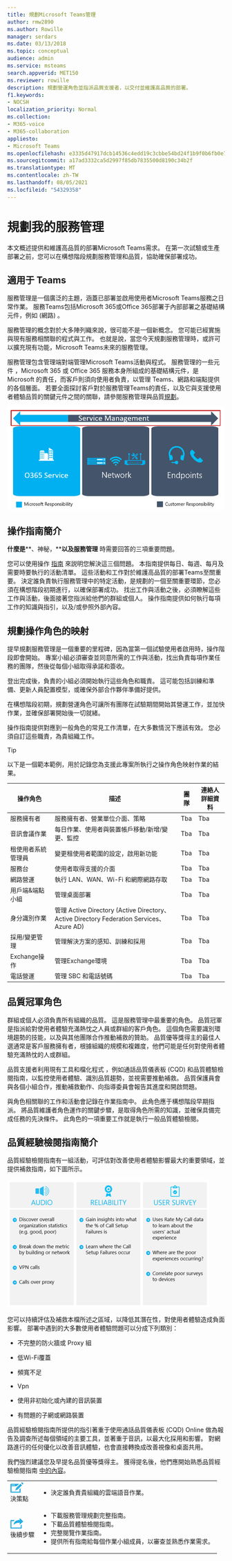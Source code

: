 ```yaml
---
title: 規劃Microsoft Teams管理
author: rmw2890
ms.author: Rowille
manager: serdars
ms.date: 03/13/2018
ms.topic: conceptual
audience: admin
ms.service: msteams
search.appverid: MET150
ms.reviewer: rowille
description: 規劃營運角色並指派品質支援者，以交付並維護高品質的部署。
f1.keywords:
- NOCSH
localization_priority: Normal
ms.collection:
- M365-voice
- M365-collaboration
appliesto:
- Microsoft Teams
ms.openlocfilehash: e3335d47917dcb14536c4edd19c3cbbe54bd24f1b9f0b6fb0e735d7e6c325e7c
ms.sourcegitcommit: a17ad3332ca5d2997f85db7835500d8190c34b2f
ms.translationtype: MT
ms.contentlocale: zh-TW
ms.lasthandoff: 08/05/2021
ms.locfileid: "54329358"
---
```

# <a name="plan-my-service-management"></a>規劃我的服務管理

本文概述提供和維護高品質的部署Microsoft Teams需求。 在第一次試驗或生產部署之前，您可以在構想階段規劃服務管理和品質，協助確保部署成功。

## <a name="service-management-for-teams"></a>適用于 Teams

服務管理是一個廣泛的主題，涵蓋已部署並啟用使用者Microsoft Teams服務之日常作業。 服務Teams包括Microsoft 365或Office 365部署于內部部署之基礎結構元件，例如 (網路) 。

服務管理的概念對於大多陣列織來說，很可能不是一個新概念。 您可能已經實施與現有服務相關聯的程式與工作。 也就是說，當您今天規劃服務管理時，或許可以擴充現有功能，Microsoft Teams未來的服務管理。

服務管理包含管理端對端管理Microsoft Teams活動與程式。 服務管理的一些元件 ，Microsoft 365 或 Office 365 服務本身所組成的基礎結構元件，是 Microsoft 的責任，而客戶則須向使用者負責，以管理 Teams、網路和端點提供的各個層面。
若要全面探討客戶對於服務管理Teams的責任，以及它與支援使用者體驗品質的關鍵元件之間的關聯，請參閱服務管理與品質[規劃](./prepare-network.md)。

![品質的三個元件圖表](media/plan-my-service-management-image1.png "品質的三個元件圖表：Microsoft 365或Office 365、網路和端點，以及服務管理如何與這三者重迭。")

<!--ENDOFSECTION-->

## <a name="introduction-to-the-operations-guide"></a>操作指南簡介 

**什麼是****、神秘，****以及服務管理** 時需要回答的三項重要問題。

您可以使用操作 [指南](./1-drive-value-operate-my-service.md) 來説明您解決這三個問題。 本指南提供每日、每週、每月及需要時要執行的活動清單。 這些活動和工作對於維護高品質的部署Teams至關重要。 決定誰負責執行服務管理中的特定活動，是規劃的一個至關重要環節，您必須在構想階段初期進行，以確保部署成功。 找出工作與活動之後，必須瞭解這些工作與活動，後面接著您指派給他們的群組或個人。 操作指南提供如何執行每項工作的知識與指引，以及/或參照外部內容。

## <a name="plan-for-operational-role-mapping"></a>規劃操作角色的映射

提早規劃服務管理是一個重要的里程碑，因為當第一個試驗使用者啟用時，操作階段即會開始。 專案小組必須審查並同意所需的工作與活動，找出負責每項作業任務的團隊，然後從每個小組取得承諾和簽收。

登出完成後，負責的小組必須開始執行這些角色和職責。 這可能包括訓練和準備、更新人員配置模型，或確保外部合作夥伴準備好提供。

在構想階段初期，規劃營運角色可讓所有團隊在試驗期間開始其營運工作，並加快作業，並確保部署開始後一切就緒。

操作指南提供對應到一般角色的常見工作清單，在大多數情況下應該有效。 您必須自訂這些職責，為貴組織工作。

>[!TIP]
>以下是一個範本範例，用於記錄您為支援此專案所執行之操作角色映射作業的結果。


|操作角色 |描述 |團隊 |連絡人詳細資料 |
|---------|---------|---------|---------|
|服務擁有者|服務擁有者、營業單位介面、策略|Tba|Tba|
|音訊會議作業|每日作業、使用者與裝置帳戶移動/新增/變更、監控|Tba| Tba| 
|租使用者系統管理員|變更租使用者範圍的設定，啟用新功能|Tba|Tba|
|服務台|使用者取得支援的介面|Tba|Tba|
|網路營運|執行 LAN、WAN、Wi-Fi 和網際網路存取|Tba|Tba|
|用戶端&端點小組|管理桌面部署|Tba|Tba|
|身分識別作業|管理 Active Directory (Active Directory、Active Directory Federation Services、Azure AD) |Tba|Tba|
|採用/變更管理|管理解決方案的感知、訓練和採用|Tba|Tba|
|Exchange操作|管理Exchange環境|Tba|Tba|
|電話營運|管理 SBC 和電話號碼|Tba|Tba|

<!--ENDOFSECTION-->

## <a name="the-quality-champion-role"></a>品質冠軍角色

群組或個人必須負責所有組織的品質。
這是服務管理中最重要的角色。 品質冠軍是指派給對使用者體驗充滿熱忱之人員或群組的客戶角色。 這個角色需要識別環境趨勢的技能，以及與其他團隊合作推動補救的贊助。
品質優等獎得主的最佳人選通常是客戶服務擁有者，根據組織的規模和複雜度，他們可能是任何對使用者體驗充滿熱忱的人或群組。

品質支援者利用現有工具和檔化程式 ，例如通話品質儀表板 (CQD) 和品質體驗檢閱指南，以監控使用者體驗、識別品質趨勢，並視需要推動補救。 品質保護員會與各個小組合作，推動補救動作、向指導委員會報告其進度和開啟問題。

與角色相關聯的工作和活動會記錄在作業指南中。 此角色應于構想階段早期指派。 將品質維護者角色運作的關鍵步驟，是取得角色所需的知識，並確保具備完成任務的先決條件。 此角色的一項重要工作就是執行一般品質體驗檢閱。

<!--ENDOFSECTION-->

## <a name="introduction-to-the-quality-experience-review-guide"></a>品質經驗檢閱指南簡介

品質經驗檢閱指南有一組活動，可評估對改善使用者體驗影響最大的重要領域，並提供補救指南，如下圖所示。

![品質經驗檢閱期間要檢查的重要區域圖例](media/plan-my-service-management-image2.png "品質體驗檢閱期間要檢查的主要領域：音訊、可靠性及使用者問卷結果。")

您可以持續評估及補救本檔所述之區域，以降低其潛在性，對使用者體驗造成負面影響。 部署中遇到的大多數使用者體驗問題可以分成下列類別：

-   不完整的防火牆或 Proxy 組

-   低Wi-Fi覆蓋

-   頻寬不足

-   Vpn

-   使用非初始化或內建的音訊裝置

-   有問題的子網或網路裝置

品質經驗檢閱指南所提供的指引著重于使用通話品質儀表板 (CQD) Online 做為報告及調查所述每個領域的主要工具，並著重于音訊，以最大化採用和影響。 對網路進行的任何優化以改善音訊體驗，也會直接轉換成改善視像和桌面共用。

我們強烈建議您及早提名品質優等獎得主。 獲得提名後，他們應開始熟悉品質經驗檢閱指南 [中的內容](./quality-of-experience-review-guide.md)。



<table>
<tr><td><img src="media/audio_conferencing_image7.png" alt="An icon depicting decision points"/> <br/>決策點</td><td><ul><li>決定誰負責貴組織的雲端語音作業。</li></ol></td></tr>
<tr><td><img src="media/audio_conferencing_image9.png" alt="An icon depicting the next steps"/><br/>後續步驟</td><td><ul><li>下載服務管理規劃完整指南。</li><li>下載品質體驗檢閱指南。</li><li>完整閱覽作業指南。</li><li>提供所有指南給每個作業小組成員，以審查並熟悉作業需求。</li></ol></td></tr>
</table>

<!--ENDOFSECTION-->